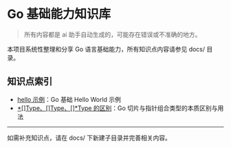 # Go 基础能力知识库

> 所有内容都是 ai 助手自动生成的，可能存在错误或不准确的地方。

本项目系统性整理和分享 Go 语言基础能力，所有知识点内容请参见 docs/ 目录。

## 知识点索引

- [hello 示例](docs/hello/)：Go 基础 Hello World 示例
- [*[]Type、[]Type、[]*Type 的区别](docs/slice-pointer-diff/)：Go 切片与指针组合类型的本质区别与用法

---

如需补充知识点，请在 docs/ 下新建子目录并完善相关内容。
